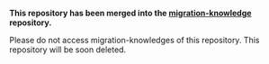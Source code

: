 **This repository has been merged into the [migration-knowledge](https://github.com/TUBAME/migration-knowledge) repository.**

Please do not access migration-knowledges of this repository.
This repository will be soon deleted.
